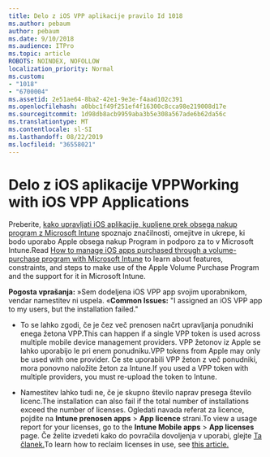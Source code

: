 ```yaml
---
title: Delo z iOS VPP aplikacije pravilo Id 1018
ms.author: pebaum
author: pebaum
ms.date: 9/10/2018
ms.audience: ITPro
ms.topic: article
ROBOTS: NOINDEX, NOFOLLOW
localization_priority: Normal
ms.custom:
- "1018"
- "6700004"
ms.assetid: 2e51ae64-8ba2-42e1-9e3e-f4aad102c391
ms.openlocfilehash: a0bbc1f49f251ef4f16300c8cca98e219008d17e
ms.sourcegitcommit: 1d98db8acb9959aba3b5e308a567ade6b62da56c
ms.translationtype: MT
ms.contentlocale: sl-SI
ms.lasthandoff: 08/22/2019
ms.locfileid: "36558021"
---
```

# <a name="working-with-ios-vpp-applications"></a><span data-ttu-id="be7fb-102">Delo z iOS aplikacije VPP</span><span class="sxs-lookup"><span data-stu-id="be7fb-102">Working with iOS VPP Applications</span></span>

<span data-ttu-id="be7fb-103">Preberite, [kako upravljati iOS aplikacije, kupljene prek obsega nakup program z Microsoft Intune](https://docs.microsoft.com/intune/vpp-apps-ios) spoznajo značilnosti, omejitve in ukrepe, ki bodo uporabo Apple obsega nakup Program in podporo za to v Microsoft Intune.</span><span class="sxs-lookup"><span data-stu-id="be7fb-103">Read [How to manage iOS apps purchased through a volume-purchase program with Microsoft Intune](https://docs.microsoft.com/intune/vpp-apps-ios) to learn about features, constraints, and steps to make use of the Apple Volume Purchase Program and the support for it in Microsoft Intune.</span></span>
  
 <span data-ttu-id="be7fb-104">**Pogosta vprašanja:** »Sem dodeljena iOS VPP app svojim uporabnikom, vendar namestitev ni uspela. «</span><span class="sxs-lookup"><span data-stu-id="be7fb-104">**Common Issues:** "I assigned an iOS VPP app to my users, but the installation failed."</span></span>
  
- <span data-ttu-id="be7fb-105">To se lahko zgodi, če je čez več prenosen načrt upravljanja ponudniki enega žetona VPP.</span><span class="sxs-lookup"><span data-stu-id="be7fb-105">This can happen if a single VPP token is used across multiple mobile device management providers.</span></span> <span data-ttu-id="be7fb-106">VPP žetonov iz Apple se lahko uporabijo le pri enem ponudniku.</span><span class="sxs-lookup"><span data-stu-id="be7fb-106">VPP tokens from Apple may only be used with one provider.</span></span> <span data-ttu-id="be7fb-107">Če ste uporabili VPP žeton z več ponudniki, mora ponovno naložite žeton za Intune.</span><span class="sxs-lookup"><span data-stu-id="be7fb-107">If you used a VPP token with multiple providers, you must re-upload the token to Intune.</span></span>

- <span data-ttu-id="be7fb-108">Namestitev lahko tudi ne, če je skupno število naprav presega število licenc.</span><span class="sxs-lookup"><span data-stu-id="be7fb-108">The installation can also fail if the total number of installations exceed the number of licenses.</span></span> <span data-ttu-id="be7fb-109">Ogledati navada referat za licence, pojdite na **Intune prenosen apps** \> **App licence** strani.</span><span class="sxs-lookup"><span data-stu-id="be7fb-109">To view a usage report for your licenses, go to the **Intune Mobile apps** \> **App licenses** page.</span></span> <span data-ttu-id="be7fb-110">Če želite izvedeti kako do povračila dovoljenja v uporabi, glejte [Ta članek.](https://docs.microsoft.com/intune/vpp-apps-ios#revoking-app-licenses-and-deleting-tokens)</span><span class="sxs-lookup"><span data-stu-id="be7fb-110">To learn how to reclaim licenses in use, see [this article.](https://docs.microsoft.com/intune/vpp-apps-ios#revoking-app-licenses-and-deleting-tokens)</span></span>

